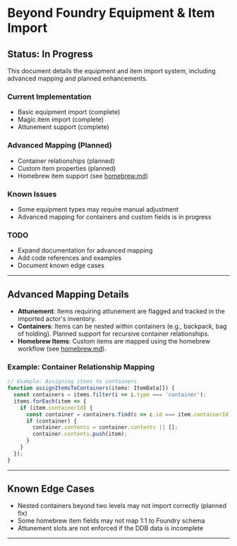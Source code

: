 # Beyond Foundry Equipment & Item Import

## Status: In Progress

This document details the equipment and item import system, including advanced mapping and planned enhancements.

### Current Implementation
- Basic equipment import (complete)
- Magic item import (complete)
- Attunement support (complete)

### Advanced Mapping (Planned)
- Container relationships (planned)
- Custom item properties (planned)
- Homebrew item support (see [homebrew.md](homebrew.md))

### Known Issues
- Some equipment types may require manual adjustment
- Advanced mapping for containers and custom fields is in progress

### TODO
- Expand documentation for advanced mapping
- Add code references and examples
- Document known edge cases

---

## Advanced Mapping Details

- **Attunement**: Items requiring attunement are flagged and tracked in the imported actor's inventory.
- **Containers**: Items can be nested within containers (e.g., backpack, bag of holding). Planned support for recursive container relationships.
- **Homebrew Items**: Custom items are mapped using the homebrew workflow (see [homebrew.md](homebrew.md)).

### Example: Container Relationship Mapping
```typescript
// Example: Assigning items to containers
function assignItemsToContainers(items: ItemData[]) {
  const containers = items.filter(i => i.type === 'container');
  items.forEach(item => {
    if (item.containerId) {
      const container = containers.find(c => c.id === item.containerId);
      if (container) {
        container.contents = container.contents || [];
        container.contents.push(item);
      }
    }
  });
}
```

---

## Known Edge Cases
- Nested containers beyond two levels may not import correctly (planned fix)
- Some homebrew item fields may not map 1:1 to Foundry schema
- Attunement slots are not enforced if the DDB data is incomplete

---
